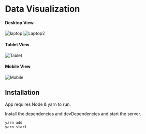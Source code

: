 # Data Visualization

#### Desktop View
![laptop](https://user-images.githubusercontent.com/42902745/232184969-acb519c6-a3da-4159-918b-851f7fac63c7.png)
![Laptop2](https://user-images.githubusercontent.com/42902745/232184974-a60a705c-ab76-4ab9-aef4-39fc88bfe48a.png)

#### Tablet View
![Tablet](https://user-images.githubusercontent.com/42902745/232185061-5fdaaddb-ff9f-4db7-b5b3-7c8fc16d7433.png)

#### Mobile View
![Mobile](https://user-images.githubusercontent.com/42902745/232185086-68a5d99f-567d-46d0-9e38-c8f4289bc8f9.png)

## Installation

App requires Node & yarn to run.

Install the dependencies and devDependencies and start the server.

```sh
yarn add
yarn start
```
